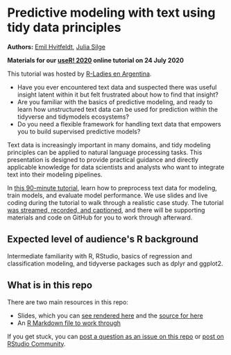 # Predictive modeling with text using tidy data principles

**Authors:** [Emil Hvitfeldt](https://www.hvitfeldt.me/), [Julia Silge](https://juliasilge.com/)

**Materials for our [useR! 2020](https://user2020.r-project.org/) online tutorial on 24 July 2020**

This tutorial was hosted by [R-Ladies en Argentina](https://github.com/RLadiesEnArgentina/user2020tutorial).

- Have you ever encountered text data and suspected there was useful insight latent within it but felt frustrated about how to find that insight?
- Are you familiar with the basics of predictive modeling, and ready to learn how unstructured text data can be used for prediction within the tidyverse and tidymodels ecosystems?
- Do you need a flexible framework for handling text data that empowers you to build supervised predictive models?

Text data is increasingly important in many domains, and tidy modeling principles can be applied to natural language processing tasks. This presentation is designed to provide practical guidance and directly applicable knowledge for data scientists and analysts who want to integrate text into their modeling pipelines.

In [this 90-minute tutorial](https://youtu.be/Sz8RB_fPYOk), learn how to preprocess text data for modeling, train models, and evaluate model performance. We use slides and live coding during the tutorial to walk through a realistic case study. The tutorial [was streamed, recorded, and captioned](https://youtu.be/Sz8RB_fPYOk), and there will be supporting materials and code on GitHub for you to work through afterward.

## Expected level of audience's R background

Intermediate familiarity with R, RStudio, basics of regression and classification modeling, and tidyverse packages such as dplyr and ggplot2. 

## What is in this repo

There are two main resources in this repo:

- Slides, which you can [see rendered here](https://emilhvitfeldt.github.io/useR2020-text-modeling-tutorial/) and the [source for here](https://github.com/EmilHvitfeldt/useR2020-text-modeling-tutorial/blob/master/index.Rmd)
- An [R Markdown file to work through](https://github.com/EmilHvitfeldt/useR2020-text-modeling-tutorial/blob/master/text_modeling.Rmd)

If you get stuck, you can [post a question as an issue on this repo](https://github.com/EmilHvitfeldt/useR2020-text-modeling-tutorial/issues) or [post on RStudio Community](https://rstd.io/tidymodels-community).
